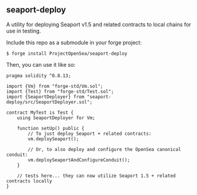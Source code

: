 ## seaport-deploy

A utility for deploying Seaport v1.5 and related contracts to local chains for use in testing.

Include this repo as a submodule in your forge project:

```shell
$ forge install ProjectOpenSea/seaport-deploy
```

Then, you can use it like so:
```solidity
pragma solidity ^0.8.13;

import {Vm} from "forge-std/Vm.sol";
import {Test} from "forge-std/Test.sol";
import {SeaportDeployer} from "seaport-deploy/src/SeaportDeployer.sol";

contract MyTest is Test {
    using SeaportDeployer for Vm;

    function setUp() public {
        // To just deploy Seaport + related contracts:
        vm.deploySeaport();

        // Or, to also deploy and configure the OpenSea canonical conduit:
        vm.deploySeaportAndConfigureConduit();
    }

    // tests here... they can now utilize Seaport 1.5 + related contracts locally
}
```
